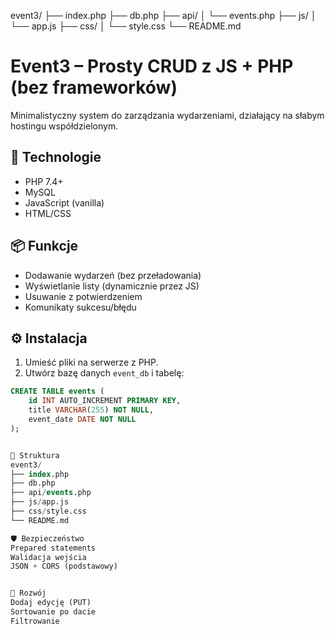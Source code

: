 event3/
├── index.php
├── db.php
├── api/
│   └── events.php
├── js/
│   └── app.js
├── css/
│   └── style.css
└── README.md


# Event3 – Prosty CRUD z JS + PHP (bez frameworków)

Minimalistyczny system do zarządzania wydarzeniami, działający na słabym hostingu współdzielonym.

## 🔧 Technologie
- PHP 7.4+
- MySQL
- JavaScript (vanilla)
- HTML/CSS

## 📦 Funkcje
- Dodawanie wydarzeń (bez przeładowania)
- Wyświetlanie listy (dynamicznie przez JS)
- Usuwanie z potwierdzeniem
- Komunikaty sukcesu/błędu

## ⚙️ Instalacja

1. Umieść pliki na serwerze z PHP.
2. Utwórz bazę danych `event_db` i tabelę:

```sql
CREATE TABLE events (
    id INT AUTO_INCREMENT PRIMARY KEY,
    title VARCHAR(255) NOT NULL,
    event_date DATE NOT NULL
);


📁 Struktura
event3/
├── index.php
├── db.php
├── api/events.php
├── js/app.js
├── css/style.css
└── README.md

🛡️ Bezpieczeństwo
Prepared statements
Walidacja wejścia
JSON + CORS (podstawowy)


🚀 Rozwój
Dodaj edycję (PUT)
Sortowanie po dacie
Filtrowanie
